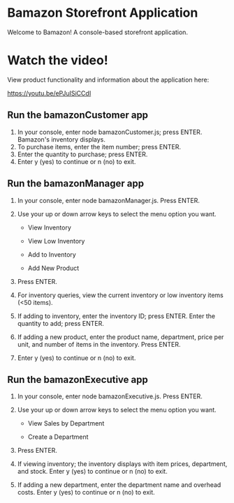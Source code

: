 # Bamazon Storefront Application
Welcome to Bamazon! A console-based storefront application.

# Watch the video!
View product functionality and information about the application here:

https://youtu.be/ePJuISiCCdI

## Run the bamazonCustomer app
1. In your console, enter node bamazonCustomer.js; press ENTER. Bamazon's inventory displays.
2. To purchase items, enter the item number; press ENTER.
3. Enter the quantity to purchase; press ENTER.
4. Enter y (yes) to continue or n (no) to exit.

## Run the bamazonManager app
1. In your console, enter node bamazonManager.js. Press ENTER.
2. Use your up or down arrow keys to select the menu option you want. 

    * View Inventory
    
    * View Low Inventory
    
    * Add to Inventory
    
    * Add New Product

3. Press ENTER.
4. For inventory queries, view the current inventory or low inventory items (<50 items).
5. If adding to inventory, enter the inventory ID; press ENTER. Enter the quantity to add; press ENTER.
6. If adding a new product, enter the product name, department, price per unit, and number of items in the inventory. Press ENTER.
7. Enter y (yes) to continue or n (no) to exit.


## Run the bamazonExecutive app
1. In your console, enter node bamazonExecutive.js. Press ENTER.
2. Use your up or down arrow keys to select the menu option you want. 

    * View Sales by Department
    
    * Create a Department

3. Press ENTER.
5. If viewing inventory; the inventory displays with item prices, department, and stock. Enter y (yes) to continue or n (no) to exit. 
6. If adding a new department, enter the department name and overhead costs. Enter y (yes) to continue or n (no) to exit.






